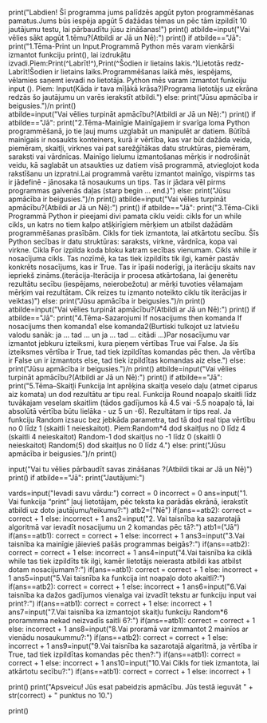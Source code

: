print("Labdien! Šī programma jums palīdzēs apgūt pyton programmēšanas pamatus.Jums būs iespēja apgūt 5 dažādas tēmas un pēc tām izpildīt 10 jautājumu testu, lai pārbaudītu jūsu zināšanas!")
print()
atbilde=input("Vai vēlies sākt apgūt 1.tēmu?(Atbildi ar Jā un Nē):")
print()
if atbilde=="Jā":
    print("1.Tēma-Print un Input.Programmā Python mēs varam vienkārši izmantot funkciju print(), lai izdrukātu izvadi.Piem:Print(^Labrīt!^),Print(^Šodien ir lietains lakis.^)Lietotās redz-Labrīt!Šodien ir lietains laiks.Programmēšanas laikā mēs, iespējams, vēlamies saņemt ievadi no lietotāja. Python mēs varam izmantot funkciju input (). Piem: Input(Kāda ir tava mīļākā krāsa?)Programa lietotājs uz ekrāna redzās šo jautājumu un varēs ierakstīt atbildi.")
else:
    print("Jūsu apmācība ir beigusies.")/n
print()    
atbilde=input("Vai vēlies turpināt apmācību?(Atbildi ar Jā un Nē):")
print()
if atbilde=="Jā":
    print("2.Tēma-Mainīgie Mainīgajiem ir svarīga loma Python programmēšanā, jo tie ļauj mums uzglabāt un manipulēt ar datiem. Būtībā mainīgais ir nosaukts konteiners, kurā ir vērtība, kas var būt dažāda veida, piemēram, skaitļi, virknes vai pat sarežģītākas datu struktūras, piemēram, saraksti vai vārdnīcas. Mainīgo lielumu izmantošanas mērķis ir nodrošināt veidu, kā saglabāt un atsaukties uz datiem visā programmā, atvieglojot koda rakstīšanu un izpratni.Lai programmā varētu izmantot mainīgo, vispirms tas ir jādefinē - jānosaka tā nosaukums un tips. Tas ir jādara vēl pirms programmas galvenās daļas (starp begin ... end.)")
else:
    print("Jūsu apmācība ir beigusies.")/n
print()
atbilde=input("Vai vēlies turpināt apmācību?(Atbildi ar Jā un Nē):")
print()
if atbilde=="Jā":
    print("3.Tēma-Cikli Programmā Python ir pieejami divi pamata ciklu veidi: cikls for un while cikls, un katrs no tiem kalpo atšķirīgiem mērķiem un atbilst dažādām programmēšanas prasībām. Cikls for tiek izmantota, lai atkārtotu secību. Šīs Python secības ir datu struktūras: saraksts, virkne, vārdnīca, kopa vai virkne. Cikla For izpilda koda bloku katram secības vienumam. Cikls while ir nosacījuma cikls. Tas nozīmē, ka tas tiek izpildīts tik ilgi, kamēr pastāv konkrēts nosacījums, kas ir True. Tas ir īpaši noderīgi, ja iterāciju skaits nav iepriekš zināms.(iterācija-Iterācija ir procesa atkārtošana, lai ģenerētu rezultātu secību (iespējams, neierobežotu) ar mērķi tuvoties vēlamajam mērķim vai rezultātam. Cik reizes tu izmanto noteikto ciklu tik iterācijas ir veiktas)")
else:
    print("Jūsu apmācība ir beigusies.")/n
print()
atbilde=input("Vai vēlies turpināt apmācību?(Atbildi ar Jā un Nē):")
print()
if atbilde=="Jā":
    print("4.Tēma-Sazarojumi If nosacijums then komanda If nosacijums then komanda1 else komanda2(Burtiski tulkojot uz latviešu valodu sanāk: ja ... tad ... un ja ... tad ... citādi ...)Par nosacījumu var izmantot jebkuru izteiksmi, kura pieņem vērtības True vai False. Ja šīs izteiksmes vērtība ir True, tad tiek izpildītas komandas pēc then. Ja vērtība ir False un ir izmantots else, tad tiek izpildītas komandas aiz else.")
else:
    print("Jūsu apmācība ir beigusies.")/n
print()
atbilde=input("Vai vēlies turpināt apmācību?(Atbildi ar Jā un Nē):")
print()
if atbilde=="Jā":
    print("5.Tēma–Skaitļi Funkcija Int aprēķina skaitļa veselo daļu (atmet ciparus aiz komata) un dod rezultātu ar tipu real. Funkcija Round noapaļo skaitli līdz tuvākajam veselam skaitlim (tādos gadījumos kā 4.5 vai -5.5 noapaļo tā, lai absolūtā vērtība būtu lielāka - uz 5 un -6). Rezultātam ir tips real. Ja funkciju Random izsauc bez jebkāda parametra, tad tā dod real tipa vērtību no 0 līdz 1 (skaitli 1 neieskaitot). Piem:Random*4 dod skaitļus no 0 līdz 4 (skaitli 4 neieskaitot) Random-1 dod skaitļus no -1 līdz 0 (skaitli 0 neieskaitot) Random(5) dod skaitļus no 0 līdz 4.")
else:
    print("Jūsu apmācība ir beigusies.")/n
print()

input("Vai tu vēlies pārbaudīt savas zināšanas ?(Atbildi tikai ar Jā un Nē)")
print()
if atbilde=="Jā":
    print("Jautājumi:")

vards=input("Ievadi savu vārdu:")
correct = 0
incorrect = 0
ans=input("1. Vai funkcija “print” ļauj lietotājam, pēc teksta ka parādās ekrānā, ierakstīt atbildi uz doto jautājumu/teikumu?:")
atb2=("Nē")
if(ans==atb2):
        correct = correct + 1
else:
        incorrect + 1
ans2=input("2. Vai taisnība ka sazarotajā algoritmā var ievadīt nosacijumu un 2 komandas pēc tā?:")
atb1=("Jā")
if(ans==atb1):
        correct = correct + 1
else:
        incorrect + 1
ans3=input("3.Vai taisnība ka mainīgie jāievieš pašās programmas beigās?:")
if(ans==atb2):
        correct = correct + 1
else:
        incorrect + 1
ans4=input("4.Vai taisnība ka ciklā while tas tiek izpildīts tik ilgi, kamēr lietotājs neierasta atbildi kas atbilst dotam nosacijumam?:")
if(ans==atb1):
        correct = correct + 1
else:
        incorrect + 1
ans5=input("5.Vai taisnība ka funkcija int noapaļo doto akaitli?:")
if(ans==atb2):
        correct = correct + 1
else:
        incorrect + 1
ans6=input("6.Vai taisnība ka dažos gadījumos vienalga vai izvadīt tekstu ar funkciju input vai print?:")
if(ans==atb1):
        correct = correct + 1
else:
        incorrect + 1
ans7=input("7.Vai taisnība ka izmantojot skaitļu funkciju Random*6 prorammma nekad neizvadīs saitli 6?:")
if(ans==atb1):
        correct = correct + 1
else:
        incorrect + 1
ans8=input("8.Vai proramā var izmmantot 2 mainīos ar vienādu nosaukummu?:")
if(ans==atb2):
        correct = correct + 1
else:
        incorrect + 1
ans9=input("9.Vai taisnība ka sazarotajā algaritmā, ja vērtība ir True, tad tiek izpildītas komandas pēc then?:")
if(ans==atb1):
        correct = correct + 1
else:
        incorrect + 1
ans10=input("10.Vai Cikls for tiek izmantota, lai atkārtotu secību?:")
if(ans==atb1):
        correct = correct + 1
else:
        incorrect + 1

print()
print("Apsveicu! Jūs esat pabeidzis apmācību. Jūs testā ieguvāt " + str(correct)  + " punktus no 10.")

print()






